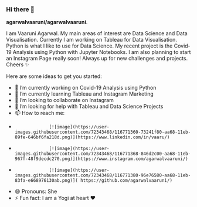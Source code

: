 ### Hi there 👋


**agarwalvaaruni/agarwalvaaruni**.

I am Vaaruni Agarwal. My main areas of interest are Data Science and Data Visualisation. Currently I am working on Tableau for Data Visualisation. Python is what I like to use for Data Science. My recent project is the Covid-19 Analysis using Python with Jupyter Notebooks. I am also planning to start an Instagram Page really soon! Always up for new challenges and projects. Cheers ✨

Here are some ideas to get you started:

- 🔭 I’m currently working on Covid-19 Analysis using Python
- 🌱 I’m currently learning Tableau and Instagram Marketing
- 👯 I’m looking to collaborate on Instagram
- 🤔 I’m looking for help with Tableau and Data Science Projects
- 📫 How to reach me: 
-                  [![image](https://user-images.githubusercontent.com/72343468/116771360-73241f80-aa68-11eb-89fe-646bf6fa218d.png)](https://www.linkedin.com/in/vaaru/) 
-                  [![image](https://user-images.githubusercontent.com/72343468/116771368-846d2c00-aa68-11eb-967f-48f9decdc270.png)](https://www.instagram.com/agarwalvaaruni/)
-                  [![image](https://user-images.githubusercontent.com/72343468/116771380-96e76580-aa68-11eb-83fa-e668976130ab.png)]( https://github.com/agarwalvaaruni/)
- 😄 Pronouns: She
- ⚡ Fun fact: I am a Yogi at heart ❤️

